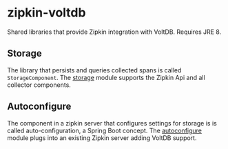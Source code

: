 # zipkin-voltdb
Shared libraries that provide Zipkin integration with VoltDB. Requires
JRE 8.

## Storage
The library that persists and queries collected spans is called
`StorageComponent`. The [storage](storage) module supports the Zipkin Api and all
collector components.

## Autoconfigure
The component in a zipkin server that configures settings for storage is
is called auto-configuration, a Spring Boot concept. The [autoconfigure](storage)
module plugs into an existing Zipkin server adding VoltDB support.
